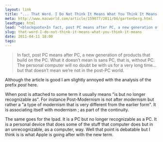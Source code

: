 ```yaml
---
layout: link
title: "... That Word. I Do Not Think It Means What You Think It Means."
meta: http://www.macworld.com/article/159077/2011/04/gartenberg.html
leadtype: html
lead: "<blockquote>In fact, post PC means after PC, a new generation of products that build on the PC. What it doesn’t mean is sans PC, that is, without PC. The personal computer will no doubt be with us for a very long time… but that doesn’t mean we’re not in the post-PC world.</blockquote>"
slug: that-word-I-do-not-think-it-means-what-you-think-it-means
date: 2011-04-11 18:00 
tags:
---
```

>In fact, post PC means after PC, a new generation of products that build on the PC. What it doesn’t mean is sans PC, that is, without PC. The personal computer will no doubt be with us for a very long time… but that doesn’t mean we’re not in the post-PC world.

Although the article is good I am slightly annoyed with the analysis of the prefix *post* here. 

When post is attached to some term it usually means "is but no longer recognizable as". For instance Post-Modernism is not after modernism but rather a "a type of modernism that is very different from the earlier form". It is associating itself with modernism ;  as part of the continuity.  

The same goes for the Ipad. It is a PC but no longer recognizable as a PC. It is a personal device that does some of the stuff that computer does but in an unrecognizable, as a computer, way. Well that point is debatable but I think is is what Apple is going after with the new term. 